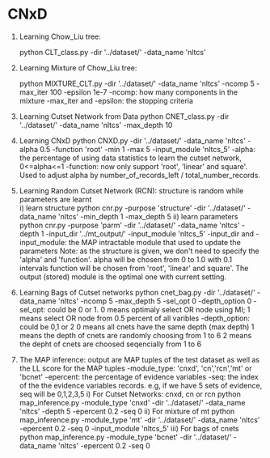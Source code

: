 # CNxD
1) Learning Chow_Liu tree:

    python CLT_class.py -dir  '../dataset/'  -data_name  'nltcs'

2) Learning Mixture of Chow_Liu tree:

    python MIXTURE_CLT.py -dir   '../dataset/'   -data_name   'nltcs'  -ncomp   5  -max_iter   100   -epsilon   1e-7
        -ncomp: how many components in the mixture
        -max_iter and -epsilon: the stopping criteria

3) Learning Cutset Network from Data
python CNET_class.py  -dir   '../dataset/'   -data_name   'nltcs'  -max_depth  10

4) Learning CNxD
python CNXD.py  -dir   '../dataset/'   -data_name   'nltcs'  -alpha  0.5  -function  'root' -min 1 -max 5  -input_module 'nltcs_5'
    -alpha: the percentage of using data statistics to learn the cutset network,  0<=alpha<=1
    -function: now only support 'root', 'linear' and square'. Used to adjust alpha by number_of_records_left / total_number_records.

5) Learning Random Cutset Network (RCN): structure is random while parameters are learnt  
    i) learn structure
    python cnr.py  -purpose 'structure' -dir   '../dataset/'   -data_name   'nltcs'  -min_depth 1 -max_depth 5
    ii) learn parameters
    python cnr.py  -purpose 'parm' -dir   '../dataset/'   -data_name   'nltcs'  -depth 1  -input_dir '../mt_output/' -input_module 'nltcs_5'
    -input_dir and -input_module: the MAP intractable module that used to update the parameters
    Note: as the structure is given, we don't need to specify the 'alpha' and 'function'. alpha will be chosen from 0 to 1.0 with 0.1 intervals
        function will be chosen from 'root', 'linear' and square'. The output (stored) module is the optimal one with current setting.

6) Learning Bags of Cutset networks
python cnet_bag.py  -dir   '../dataset/'   -data_name   'nltcs'  -ncomp   5 -max_depth   5   -sel_opt   0 -depth_option 0
    -sel_opt: could be 0 or 1.
        0 means optimaly select OR node  using MI; 1 means select OR node from 0.5 percent of all varibles
    -depth_option: could be 0,1 or 2 
        0 means all cnets have the same depth (max depth)
        1 means the depth of cnets are randomly choosing from 1 to 6
        2 means the depht of cnets are choosed seqencially from 1 to 6


7) The MAP inference: output are MAP tuples of the test dataset as well as the LL score for the MAP tuples
    -module_type: 'cnxd', 'cn','rcn','mt' or 'bcnet'
    -epercent: the percentage of evidence variables
    -seq: the index of the the evidence variables records. e.g, if we have 5 sets of evidence, seq will be 0,1,2,3,5
    i) For Cutset Networks: cnxd, cn or rcn
    python map_inference.py -module_type 'cnxd' -dir '../dataset/'   -data_name   'nltcs'  -depth 5 -epercent 0.2 -seq 0
    ii) For mixture of mt
    python map_inference.py -module_type 'mt' -dir '../dataset/'   -data_name   'nltcs'  -epercent 0.2 -seq 0 -input_module 'nltcs_5'
    iii) For bags of cnets
    python map_inference.py -module_type 'bcnet' -dir '../dataset/'   -data_name   'nltcs'  -epercent 0.2 -seq 0

